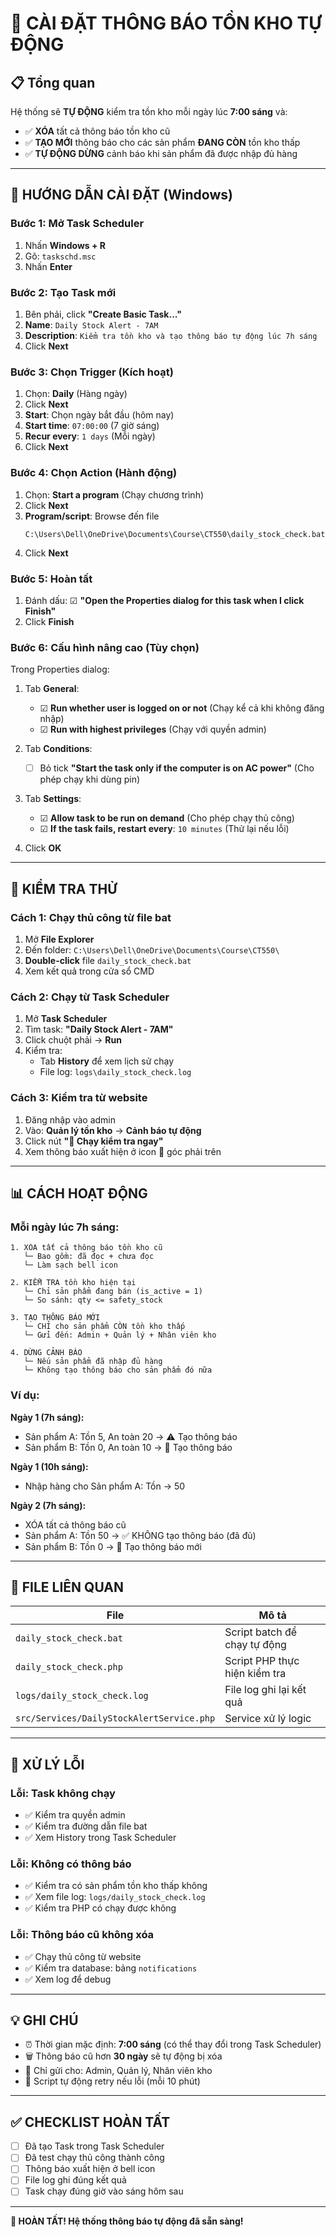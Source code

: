# 🔔 CÀI ĐẶT THÔNG BÁO TỒN KHO TỰ ĐỘNG

## 📋 Tổng quan
Hệ thống sẽ **TỰ ĐỘNG** kiểm tra tồn kho mỗi ngày lúc **7:00 sáng** và:
- ✅ **XÓA** tất cả thông báo tồn kho cũ
- ✅ **TẠO MỚI** thông báo cho các sản phẩm **ĐANG CÒN** tồn kho thấp
- ✅ **TỰ ĐỘNG DỪNG** cảnh báo khi sản phẩm đã được nhập đủ hàng

---

## 🚀 HƯỚNG DẪN CÀI ĐẶT (Windows)

### Bước 1: Mở Task Scheduler
1. Nhấn **Windows + R**
2. Gõ: `taskschd.msc`
3. Nhấn **Enter**

### Bước 2: Tạo Task mới
1. Bên phải, click **"Create Basic Task..."**
2. **Name**: `Daily Stock Alert - 7AM`
3. **Description**: `Kiểm tra tồn kho và tạo thông báo tự động lúc 7h sáng`
4. Click **Next**

### Bước 3: Chọn Trigger (Kích hoạt)
1. Chọn: **Daily** (Hàng ngày)
2. Click **Next**
3. **Start**: Chọn ngày bắt đầu (hôm nay)
4. **Start time**: `07:00:00` (7 giờ sáng)
5. **Recur every**: `1 days` (Mỗi ngày)
6. Click **Next**

### Bước 4: Chọn Action (Hành động)
1. Chọn: **Start a program** (Chạy chương trình)
2. Click **Next**
3. **Program/script**: Browse đến file
   ```
   C:\Users\Dell\OneDrive\Documents\Course\CT550\daily_stock_check.bat
   ```
4. Click **Next**

### Bước 5: Hoàn tất
1. Đánh dấu: ☑ **"Open the Properties dialog for this task when I click Finish"**
2. Click **Finish**

### Bước 6: Cấu hình nâng cao (Tùy chọn)
Trong Properties dialog:
1. Tab **General**:
   - ☑ **Run whether user is logged on or not** (Chạy kể cả khi không đăng nhập)
   - ☑ **Run with highest privileges** (Chạy với quyền admin)

2. Tab **Conditions**:
   - ☐ Bỏ tick **"Start the task only if the computer is on AC power"** (Cho phép chạy khi dùng pin)

3. Tab **Settings**:
   - ☑ **Allow task to be run on demand** (Cho phép chạy thủ công)
   - ☑ **If the task fails, restart every**: `10 minutes` (Thử lại nếu lỗi)

4. Click **OK**

---

## 🧪 KIỂM TRA THỬ

### Cách 1: Chạy thủ công từ file bat
1. Mở **File Explorer**
2. Đến folder: `C:\Users\Dell\OneDrive\Documents\Course\CT550\`
3. **Double-click** file `daily_stock_check.bat`
4. Xem kết quả trong cửa sổ CMD

### Cách 2: Chạy từ Task Scheduler
1. Mở **Task Scheduler**
2. Tìm task: **"Daily Stock Alert - 7AM"**
3. Click chuột phải → **Run**
4. Kiểm tra:
   - Tab **History** để xem lịch sử chạy
   - File log: `logs\daily_stock_check.log`

### Cách 3: Kiểm tra từ website
1. Đăng nhập vào admin
2. Vào: **Quản lý tồn kho** → **Cảnh báo tự động**
3. Click nút **"🔄 Chạy kiểm tra ngay"**
4. Xem thông báo xuất hiện ở icon **🔔** góc phải trên

---

## 📊 CÁCH HOẠT ĐỘNG

### Mỗi ngày lúc 7h sáng:

```
1. XÓA tất cả thông báo tồn kho cũ
   └─ Bao gồm: đã đọc + chưa đọc
   └─ Làm sạch bell icon

2. KIỂM TRA tồn kho hiện tại
   └─ Chỉ sản phẩm đang bán (is_active = 1)
   └─ So sánh: qty <= safety_stock

3. TẠO THÔNG BÁO MỚI
   └─ CHỈ cho sản phẩm CÒN tồn kho thấp
   └─ Gửi đến: Admin + Quản lý + Nhân viên kho
   
4. DỪNG CẢNH BÁO
   └─ Nếu sản phẩm đã nhập đủ hàng
   └─ Không tạo thông báo cho sản phẩm đó nữa
```

### Ví dụ:

**Ngày 1 (7h sáng):**
- Sản phẩm A: Tồn 5, An toàn 20 → ⚠️ Tạo thông báo
- Sản phẩm B: Tồn 0, An toàn 10 → 🔴 Tạo thông báo

**Ngày 1 (10h sáng):**
- Nhập hàng cho Sản phẩm A: Tồn → 50

**Ngày 2 (7h sáng):**
- XÓA tất cả thông báo cũ
- Sản phẩm A: Tồn 50 → ✅ KHÔNG tạo thông báo (đã đủ)
- Sản phẩm B: Tồn 0 → 🔴 Tạo thông báo mới

---

## 📁 FILE LIÊN QUAN

| File | Mô tả |
|------|-------|
| `daily_stock_check.bat` | Script batch để chạy tự động |
| `daily_stock_check.php` | Script PHP thực hiện kiểm tra |
| `logs/daily_stock_check.log` | File log ghi lại kết quả |
| `src/Services/DailyStockAlertService.php` | Service xử lý logic |

---

## 🔧 XỬ LÝ LỖI

### Lỗi: Task không chạy
- ✅ Kiểm tra quyền admin
- ✅ Kiểm tra đường dẫn file bat
- ✅ Xem History trong Task Scheduler

### Lỗi: Không có thông báo
- ✅ Kiểm tra có sản phẩm tồn kho thấp không
- ✅ Xem file log: `logs/daily_stock_check.log`
- ✅ Kiểm tra PHP có chạy được không

### Lỗi: Thông báo cũ không xóa
- ✅ Chạy thủ công từ website
- ✅ Kiểm tra database: bảng `notifications`
- ✅ Xem log để debug

---

## 💡 GHI CHÚ

- ⏰ Thời gian mặc định: **7:00 sáng** (có thể thay đổi trong Task Scheduler)
- 🗑️ Thông báo cũ hơn **30 ngày** sẽ tự động bị xóa
- 📧 Chỉ gửi cho: Admin, Quản lý, Nhân viên kho
- 🔄 Script tự động retry nếu lỗi (mỗi 10 phút)

---

## ✅ CHECKLIST HOÀN TẤT

- [ ] Đã tạo Task trong Task Scheduler
- [ ] Đã test chạy thủ công thành công
- [ ] Thông báo xuất hiện ở bell icon
- [ ] File log ghi đúng kết quả
- [ ] Task chạy đúng giờ vào sáng hôm sau

---

**🎉 HOÀN TẤT! Hệ thống thông báo tự động đã sẵn sàng!**
